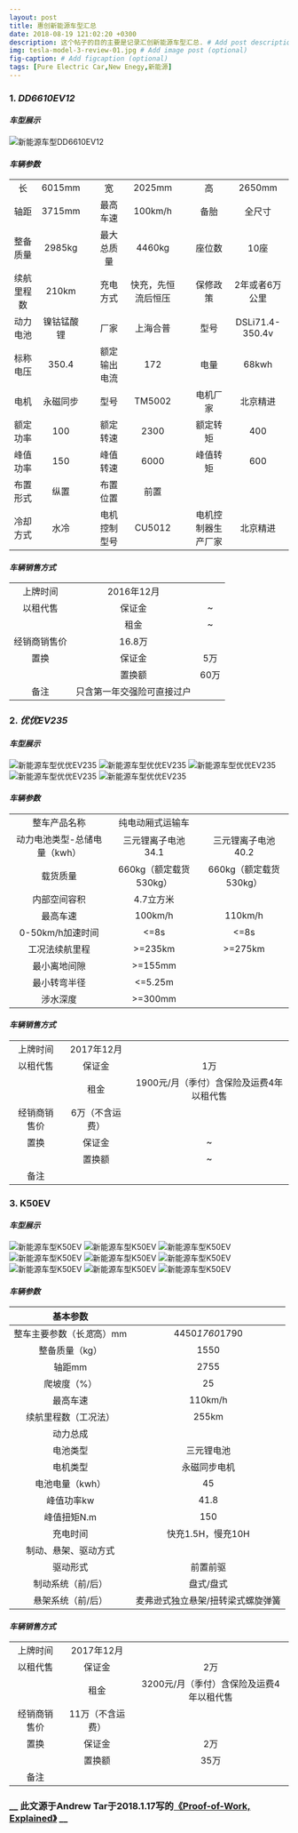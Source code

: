 ```yaml
---
layout: post
title: 惠创新能源车型汇总
date: 2018-08-19 121:02:20 +0300
description: 这个帖子的目的主要是记录汇创新能源车型汇总. # Add post description (optional)
img: tesla-model-3-review-01.jpg # Add image post (optional)
fig-caption: # Add figcaption (optional)
tags: [Pure Electric Car,New Enegy,新能源]
---
```

### 1. _DD6610EV12_
#### _车型展示_

![新能源车型DD6610EV12]({{site.baseurl}}/assets/img/image_not_available.jpg)

#### _车辆参数_

|          |      | |           |           |  |                |       |
|:----------:|:----------:|-|:------------:|:------------------:|-|:------------------:|:---------------:|
|     长     |   6015mm   | |      宽      |       2025mm       | |         高         |      2650mm     |
|    轴距    |   3715mm   | |     最高车速     |     100km/h       | |      备胎     |     全尺寸     |
|  整备质量  |   2985kg   | | 最大总质量  |       4460kg       | |       座位数       |       10座      |
| 续航里程数 |    210km   | |  充电方式   | 快充，先恒流后恒压 | |            保修政策        |       2年或者6万公里          |
|  动力电池  | 镍钴锰酸锂 | |    厂家     |      上海合普      | |        型号        | DSLi71.4-350.4v |
|  标称电压  |    350.4   | |额定输出电流 |         172        | |        电量        |      68kwh      |
|    电机    |  永磁同步  | |    型号     |       TM5002       | |      电机厂家      |     北京精进    |
|  额定功率  |     100    | |  额定转速   |        2300        | |      额定转矩      |       400       |
|  峰值功率  |     150    | |  峰值转速   |        6000        | |      峰值转矩      |       600       |
|  布置形式  |    纵置    | |  布置位置   |        前置        | |                    |                 |
|  冷却方式  |    水冷    | |电机控制型号 |       CU5012       | | 电机控制器生产厂家 |     北京精进    |

#### _车辆销售方式_

|          	|                 	|     	|
|:------------:	|:--------------------------:	|:--------:	|
|   上牌时间   	|         2016年12月         	|          	|
|   以租代售   	|           保证金           	|     ~    	|
|              	|            租金            	|     ~    	|
| 经销商销售价 	|           16.8万           	|  	|
|     置换     	|           保证金           	|    5万   	|
|              	|           置换额           	|   60万   	|
|     备注     	| 只含第一年交强险可直接过户 	|          	|

### 2. _优优EV235_
#### _车型展示_

![新能源车型优优EV235]({{site.baseurl}}/assets/img/优优EV235-正面.jpg)
![新能源车型优优EV235]({{site.baseurl}}/assets/img/优优EV235-侧面.jpg)
![新能源车型优优EV235]({{site.baseurl}}/assets/img/优优EV235-后观.jpg)
![新能源车型优优EV235]({{site.baseurl}}/assets/img/优优EV235-外观.jpg)
![新能源车型优优EV235]({{site.baseurl}}/assets/img/优优EV235-内观.jpg)

#### _车辆参数_

|          |      | |
|:----------:|:----------:|:-:|
|     整车产品名称     |   纯电动厢式运输车   | |
|    动力电池类型-总储电量（kwh）    |   三元锂离子电池34.1   |三元锂离子电池40.2 |
|  载货质量  |   660kg（额定载货530kg）   | 660kg（额定载货530kg） |
| 内部空间容积  |    4.7立方米   | | 
|  最高车速  | 100km/h |110km/h |
|  0-50km/h加速时间  |    <=8s   | <=8s|
|    工况法续航里程    |  >=235km  | >=275km |
|  最小离地间隙  |     >=155mm    | |
|  最小转弯半径  |     <=5.25m    | |
|  涉水深度  |    >=300mm    | |

#### _车辆销售方式_

|          	|                 	|     	|
|:------------:	|:--------------------------:	|:--------:	|
|   上牌时间   	|         2017年12月         	|          	|
|   以租代售   	|           保证金           	|     1万    	|
|              	|            租金            	|     1900元/月（季付）含保险及运费4年以租代售    	|
| 经销商销售价 	|           6万（不含运费）           	|  	|
|     置换     	|           保证金           	|    ~   	|
|              	|           置换额           	|   ~   	|
|     备注     	|   	|          	|


### 3. **K50EV**
#### _车型展示_

![新能源车型K50EV]({{site.baseurl}}/assets/img/K50EV-front.jpg)
![新能源车型K50EV]({{site.baseurl}}/assets/img/K50EV-back.jpg)
![新能源车型K50EV]({{site.baseurl}}/assets/img/K50EV-inner-01.jpg)
![新能源车型K50EV]({{site.baseurl}}/assets/img/K50EV-inner-02.jpg)
![新能源车型K50EV]({{site.baseurl}}/assets/img/K50EV-inner-03.jpg)
![新能源车型K50EV]({{site.baseurl}}/assets/img/K50EV-inner-04.jpg)
![新能源车型K50EV]({{site.baseurl}}/assets/img/K50EV-inner-05.jpg)
![新能源车型K50EV]({{site.baseurl}}/assets/img/K50EV-inner-06.jpg)
![新能源车型K50EV]({{site.baseurl}}/assets/img/K50EV-engine.jpg)

#### _车辆参数_

|          基本参数          	|                                   	|
|:--------------------------:	|:---------------------------------:	|
| 整车主要参数（长*宽*高）mm 	|           4450*1760*1790          	|
|       整备质量（kg）       	|                1550               	|
|           轴距mm           	|                2755               	|
|         爬坡度（%）        	|                 25                	|
|          最高车速          	|              110km/h              	|
|    续航里程数（工况法）    	|               255km               	|
|          动力总成          	|                                   	|
| 电池类型                   	| 三元锂电池                        	|
| 电机类型                   	| 永磁同步电机                      	|
| 电池电量（kwh）            	| 45                                	|
| 峰值功率kw                 	| 41.8                              	|
| 峰值扭矩N.m                	| 150                               	|
| 充电时间                   	| 快充1.5H，慢充10H                 	|
| 制动、悬架、驱动方式       	|                                   	|
| 驱动形式                   	| 前置前驱                          	|
| 制动系统（前/后）          	| 盘式/盘式                         	|
| 悬架系统（前/后）          	| 麦弗逊式独立悬架/扭转梁式螺旋弹簧 	|

#### _车辆销售方式_

|          	|                 	|     	|
|:------------:	|:--------------------------:	|:--------:	|
|   上牌时间   	|         2017年12月         	|          	|
|   以租代售   	|           保证金           	|     2万    	|
|              	|            租金            	|     3200元/月（季付）含保险及运费4年以租代售    	|
| 经销商销售价 	|           11万（不含运费）           	|  	|
|     置换     	|           保证金           	|    2万   	|
|              	|           置换额           	|   35万   	|
|     备注     	|   	|          	|

### **__ 此文源于Andrew Tar于2018.1.17写的[《Proof-of-Work, Explained》](https://cointelegraph.com/explained/proof-of-work-explained) __**
